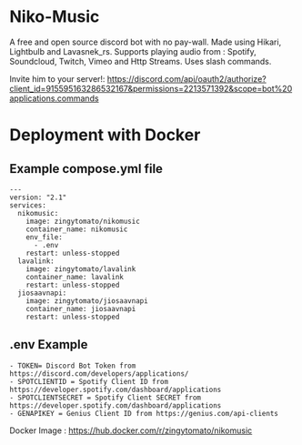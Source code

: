 # Niko-Music

A free and open source discord bot with no pay-wall. Made using Hikari, Lightbulb and Lavasnek_rs. Supports playing audio from : Spotify, Soundcloud, Twitch, Vimeo and Http Streams. Uses slash commands. 

Invite him to your server!: https://discord.com/api/oauth2/authorize?client_id=915595163286532167&permissions=2213571392&scope=bot%20applications.commands

# Deployment with Docker

## Example compose.yml file

```
---
version: "2.1"
services:
  nikomusic:
    image: zingytomato/nikomusic
    container_name: nikomusic
    env_file:
      - .env
    restart: unless-stopped
  lavalink:
    image: zingytomato/lavalink
    container_name: lavalink
    restart: unless-stopped
  jiosaavnapi:
    image: zingytomato/jiosaavnapi
    container_name: jiosaavnapi
    restart: unless-stopped
```
## .env Example
```
- TOKEN= Discord Bot Token from https://discord.com/developers/applications/
- SPOTCLIENTID = Spotify Client ID from https://developer.spotify.com/dashboard/applications
- SPOTCLIENTSECRET = Spotify Client SECRET from https://developer.spotify.com/dashboard/applications
- GENAPIKEY = Genius Client ID from https://genius.com/api-clients
```

Docker Image : https://hub.docker.com/r/zingytomato/nikomusic
